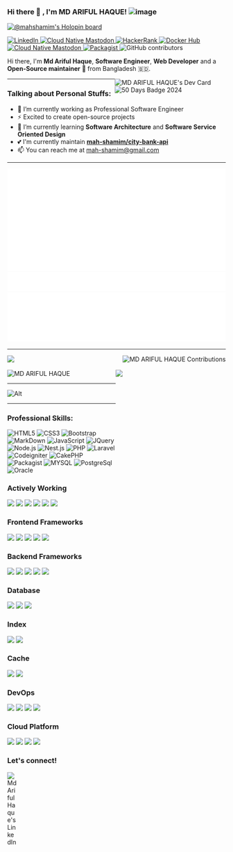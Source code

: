 ### Hi there 👋 , I'm MD ARIFUL HAQUE! ![image](https://img.shields.io/github/followers/mah-shamim?label=follow&style=social)
[![@mahshamim's Holopin board](https://holopin.io/api/user/board?user=mahshamim)](https://holopin.io/@mahshamim)
<div align="left">
  
  <a href="https://www.linkedin.com/in/arifulhaque/" target="_blank">
    <img
      src="https://img.shields.io/static/v1?logo=linkedin&style=flat-square&color=0072b1&label=LinkedIn&message=%E2%98%86"
      alt="LinkedIn"
    />
  </a>
  
  <a rel="me" href="https://mastodon.social/deck/@mah_shamim" target="_blank">
    <img
      src="https://img.shields.io/mastodon/follow/109437637721057155?color=blueviolet&domain=https%3A%2F%2Fcloud-native.social&label=Mastodon&logo=mastodon&logoColor=white&style=flat-square"
      alt="Cloud Native Mastodon"
    />
  </a>

  <a rel="me" href="https://www.hackerrank.com/profile/mah_shamim" target="_blank">
    <img
      src="https://img.shields.io/badge/HackerRank-00EA64?logo=hackerrank&logoColor=000&style=flat-square"
      alt="HackerRank"
    />
  </a>

  <a rel="me" href="https://hub.docker.com/u/mahshamim" target="_blank">
    <img
      src="https://img.shields.io/docker/pulls/mahshamim/laraedit?logo=docker&style=flat-square&logoColor=white"
      alt="Docker Hub"
    />
  </a>

  <a rel="me" href="https://discord.gg/mWQ3s5Q8" target="_blank">
    <img
      src="https://img.shields.io/discord/1188979385567551509?color=greenviolet&domain=https%3A%2F%2Fdiscord.com&label=Discord&logo=discord&logoColor=white&style=flat-square"
      alt="Cloud Native Mastodon"
    />
  </a>

  <a rel="me" href="https://packagist.org/packages/mah-shamim/city-bank-api" target="_blank">
    <img
      src="https://img.shields.io/packagist/dependency-v/mah-shamim/city-bank-api/php?color=redviolet&domain=https%3A%2F%2Fpackagist.org&label=Packagist&logo=packagist&logoColor=white&style=flat-square"
      alt="Packagist"
    />
  </a>
  
<img alt="GitHub contributors" src="https://img.shields.io/github/contributors/mah-shamim/devsonket.github.io">


Hi there, I'm **Md Ariful Haque**, **Software Engineer**, **Web Developer** and a **Open-Source maintainer** 🚀 from Bangladesh 🇧🇩.

  <a href="https://app.daily.dev/mdarifulhaque" target="_blank">
    <img
      width="256"
      align="right"
      alt="MD ARIFUL HAQUE's Dev Card"
      src="https://api.daily.dev/devcards/v2/n95861ZxF3UNxUETYTowt.png"
    />
  </a>

  <a href="https://leetcode.com/u/mah-shamim/" target="_blank">
    <img
      width="256"
      align="right"
      alt="50 Days Badge 2024"
      src="https://drive.google.com/file/d/1tQT8Z4wPWZ1QmjXRuERgjbTwCVXcUUH4/view?usp=sharing"
    />
  </a>


</div>
<hr>

### Talking about Personal Stuffs:
  - 🔭 I’m currently working as Professional Software Engineer
  - ⚡ Excited to create open-source projects
  - 🌱 I’m currently learning **Software Architecture** and **Software Service Oriented Design**
  - 💕 I'm currently maintain **[mah-shamim/city-bank-api](https://packagist.org/packages/mah-shamim/city-bank-api)** 
  - 📫 You can reach me at <a href="mailto:mah-shamim@gmail.com">mah-shamim@gmail.com</a>

<hr>

![Metrics](https://raw.githubusercontent.com/mah-shamim/mah-shamim/github-metrics/github-metrics.svg)
![Notable contributions](https://raw.githubusercontent.com/mah-shamim/mah-shamim/github-metrics/notable.svg)
![Achievements](https://raw.githubusercontent.com/mah-shamim/mah-shamim/github-metrics/achievements.svg)

<hr>

 <p align="left">
    <img src="https://github-readme-stats.vercel.app/api?username=mah-shamim&show_icons=true&count_private=true" height=160 />
    <img src="https://github-readme-streak-stats.herokuapp.com/?user=mah-shamim&layout=compact" height="160" alt="MD ARIFUL HAQUE Contributions" align="right" />
</p>

<p align="left"> 
    <img src="https://github-profile-trophy.vercel.app/?username=mah-shamim&row=3&column=4" alt="MD ARIFUL HAQUE" />
    <img src="https://github-readme-stats.vercel.app/api/top-langs/?username=mah-shamim&layout=donut" height=225 align="right" />
</p>
<hr>

![Alt](https://repobeats.axiom.co/api/embed/e8f480a7449fc13f91bbe120d0e45d7e7c945eee.svg "Repobeats analytics image")

<hr>

### Professional Skills:
![HTML5](https://img.shields.io/badge/-HTML5-DD4B25?style=plastic&logo=html5&logoColor=%23DD4B25&labelColor=white)
![CSS3](https://img.shields.io/badge/-CSS3-146EB0?style=plastic&logo=css3&logoColor=146EB0&labelColor=white)
![Bootstrap](https://img.shields.io/badge/-Bootstrap-8613F6?style=plastic&logo=bootstrap&logoColor=8613F6&labelColor=white)
![MarkDown](https://img.shields.io/badge/-Markdown-black?style=plastic&logo=markdown&logoColor=black&labelColor=white)
![JavaScript](https://img.shields.io/badge/javascript-%23F7DF1E.svg?style=plastic&logo=javascript&logoColor=%23F7DF1E&labelColor=%23323330)
![JQuery](https://img.shields.io/badge/JQuery-%23323330.svg?style=plastic&logo=jquery&logoColor=%230769AD&labelColor=white)
![Node.js](https://img.shields.io/badge/node.js-%23323330.svg?style=plastic&logo=node.js&logoColor=%233E863D,%2373CE4C,%23333333&labelColor=white)
![Nest.js](https://img.shields.io/badge/nest.js-%23323330.svg?style=plastic&logo=nestjs&logoColor=%23E0234E&labelColor=white)
![PHP](https://img.shields.io/badge/-PHP-7377AD?style=plastic&logo=php&logoColor=7377AD&labelColor=white)
![Laravel](https://img.shields.io/badge/-Laravel-E8111E?style=plastic&logo=laravel&logoColor=E8111E&labelColor=white)
![Codeigniter](https://img.shields.io/badge/-Codeigniter-%23dd4814?style=plastic&logo=codeigniter&logoColor=%23dd4814&labelColor=white)
![CakePHP](https://img.shields.io/badge/-CakePHP-%23c92735?style=plastic&logo=CakePHP&logoColor=%23c92735&labelColor=white)
![Packagist](https://img.shields.io/badge/-Packagist-%23F28D1A?style=plastic&logo=Packagist&logoColor=%23F28D1A&labelColor=white)
![MYSQL](https://img.shields.io/badge/-MySQL-%234479A1?style=plastic&logo=mysql&logoColor=%234479A1&labelColor=white)
![PostgreSql](https://img.shields.io/badge/-PostgreSql-%23DE8A00?style=plastic&logo=PostgreSQL&logoColor=%23DE8A00&labelColor=white)
![Oracle](https://img.shields.io/badge/-Oracle-%23F80000?style=plastic&logo=Oracle&logoColor=%23f80000&labelColor=white)
### Actively Working
<img src="https://img.shields.io/badge/%20-PHP-black?logo=php&style=for-the-badge"/> <img src="https://img.shields.io/badge/%20-Javascript-black?logo=javascript&style=for-the-badge"/> <img src="https://img.shields.io/badge/%20-jQuery-black?logo=jQuery&style=for-the-badge"/> <img src="https://img.shields.io/badge/%20-Shell%20Script-black?logo=shell&style=for-the-badge"/> <img src="https://img.shields.io/badge/%20-Python-black?logo=python&style=for-the-badge"/> <img src="https://img.shields.io/badge/%20-Node.js-black?logo=Node.js&style=for-the-badge"/>

### Frontend Frameworks
<img src="https://img.shields.io/badge/%20-Vue.js-black?logo=vue-dot-js&style=for-the-badge"/> <img src="https://img.shields.io/badge/%20-Bootstrap-black?logo=bootsrap&style=for-the-badge"/> <img src="https://img.shields.io/badge/%20-Sass-black?logo=sass&style=for-the-badge"/> <img src="https://img.shields.io/badge/%20-Less-black?logo=less&style=for-the-badge"/> <img src="https://img.shields.io/badge/%20-Compass%20CSS-black?logo=compass&style=for-the-badge"/>

### Backend Frameworks
<img src="https://img.shields.io/badge/%20-Spring%20Framework-black?logo=spring&style=for-the-badge"/> <img src="https://img.shields.io/badge/%20-Laravel-black?logo=laravel&style=for-the-badge"/> <img src="https://img.shields.io/badge/%20-CodeIgniter-black?logo=codeigniter&style=for-the-badge"/> <img src="https://img.shields.io/badge/%20-CakePHP-black?logo=cakephp&style=for-the-badge"/> <img src="https://img.shields.io/badge/%20-nestjs-black?logo=nestjs&style=for-the-badge"/>

### Database
<img src="https://img.shields.io/badge/%20-MySQL-black?logo=mysql&style=for-the-badge"/> <img src="https://img.shields.io/badge/%20-PostgreSQL-black?logo=postgresql&style=for-the-badge"/> <img src="https://img.shields.io/badge/%20-Oracle-black?logo=oracle&style=for-the-badge&logoColor=%23f80000"/>

### Index
<img src="https://img.shields.io/badge/%20-Elastic%20Search-black?logo=elasticsearch&style=for-the-badge"/> <img src="https://img.shields.io/badge/%20-Apache%20Solr-black?logo=apachesolr&style=for-the-badge"/>

### Cache
<img src="https://img.shields.io/badge/%20-Redis-black?logo=redis&style=for-the-badge"/> <img src="https://img.shields.io/badge/%20-Memcached-black?logo=memcached&style=for-the-badge"/>

### DevOps
<img src="https://img.shields.io/badge/%20-Docker-black?logo=docker&style=for-the-badge"/> <img src="https://img.shields.io/badge/%20-Kubernetes-black?logo=kubernetes&style=for-the-badge"/> <img src="https://img.shields.io/badge/%20-Jenkins-black?logo=jenkins&style=for-the-badge"/> <img src="https://img.shields.io/badge/%20-Travis%20CI-black?logo=travisci&style=for-the-badge"/>

### Cloud Platform
<img src="https://img.shields.io/badge/%20-AWS-black?logo=amazonaws&style=for-the-badge"/> <img src="https://img.shields.io/badge/%20-GCP-black?logo=googlecloud&style=for-the-badge"/> <img src="https://img.shields.io/badge/%20-Azure-black?logo=microsoftazure&style=for-the-badge"/> <img src="https://img.shields.io/badge/%20-Digital%20Ocean-black?logo=digitalocean&style=for-the-badge"/>

### Let's connect!
<p>
    <a href="https://www.linkedin.com/in/arifulhaque/" target="blank"><img align="left" alt="Md Ariful Haque's LinkedIn" width="22px" src="https://cdn.jsdelivr.net/npm/simple-icons@v3/icons/linkedin.svg" /></a>
</p>


